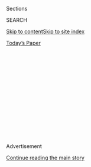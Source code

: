 <div id="app">

<div>

<div>

<div>

<div class="NYTAppHideMasthead css-1q2w90k e1suatyy0">

<div class="section css-ui9rw0 e1suatyy2">

<div class="css-eph4ug er09x8g0">

<div class="css-6n7j50">

</div>

<span class="css-1dv1kvn">Sections</span>

<div class="css-10488qs">

<span class="css-1dv1kvn">SEARCH</span>

</div>

[Skip to content](#site-content)[Skip to site index](#site-index)

</div>

<div class="css-10698na e1huz5gh0">

</div>

</div>

<div id="masthead-bar-one" class="section hasLinks css-15hmgas e1csuq9d3">

<div class="css-uqyvli e1csuq9d0">

</div>

<div class="css-1uqjmks e1csuq9d1">

</div>

<div class="css-9e9ivx">

[](https://myaccount.nytimes.com/auth/login?response_type=cookie&client_id=vi)

</div>

<div class="css-1bvtpon e1csuq9d2">

[Today’s Paper](https://www.nytimes.com/section/todayspaper)

</div>

</div>

</div>

</div>

<div data-aria-hidden="false">

<div id="site-content" role="main">

<div>

<div class="css-1aor85t" style="opacity:0.000000001;z-index:-1;visibility:hidden">

<div class="css-1hqnpie">

<div class="css-epjblv">

<span class="css-17xtcya">[Opinion](/section/opinion)</span><span class="css-x15j1o">|</span><span class="css-fwqvlz">Camp
Is Canceled. Three More Months of Family Time. Help.</span>

</div>

<div class="css-k008qs">

<div class="css-1iwv8en">

<span class="css-18z7m18"></span>

<div>

</div>

</div>

<span class="css-1n6z4y">https://nyti.ms/2TDI5lw</span>

<div class="css-1705lsu">

<div class="css-4xjgmj">

<div class="css-4skfbu" role="toolbar" data-aria-label="Social Media Share buttons, Save button, and Comments Panel with current comment count" data-testid="share-tools">

  - 
  - 
  - 
  - 
    
    <div class="css-6n7j50">
    
    </div>

  - 
  - 

</div>

</div>

</div>

</div>

</div>

</div>

<div id="NYT_TOP_BANNER_REGION" class="css-13pd83m">

</div>

<div id="top-wrapper" class="css-1sy8kpn">

<div id="top-slug" class="css-l9onyx">

Advertisement

</div>

[Continue reading the main story](#after-top)

<div class="ad top-wrapper" style="text-align:center;height:100%;display:block;min-height:250px">

<div id="top" class="place-ad" data-position="top" data-size-key="top">

</div>

</div>

<div id="after-top">

</div>

</div>

<div>

<div class="css-v5btjw etb61u70">

<div class="css-v05ibm etb61u71">

[Opinion](/section/opinion)

</div>

</div>

<div id="sponsor-wrapper" class="css-1hyfx7x">

<div id="sponsor-slug" class="css-19vbshk">

Supported by

</div>

[Continue reading the main story](#after-sponsor)

<div id="sponsor" class="ad sponsor-wrapper" style="text-align:center;height:100%;display:block">

</div>

<div id="after-sponsor">

</div>

</div>

<div class="css-186x18t">

</div>

<div class="css-1vkm6nb ehdk2mb0">

# Camp Is Canceled. Three More Months of Family Time. Help.

</div>

We’re homemakers, stay-at-home parents and paid workers. All at the same
time.

<div class="css-18e8msd">

<div class="css-vp77d3 epjyd6m0">

<div class="css-1p10dcb ey68jwv0" data-aria-hidden="true">

[![Jennifer
Senior](https://static01.nyt.com/images/2018/10/26/opinion/jennifer-senior/jennifer-senior-thumbLarge.png
"Jennifer Senior")](https://www.nytimes.com/by/jennifer-senior)

</div>

<div class="css-1baulvz">

By [<span class="css-1baulvz last-byline" itemprop="name">Jennifer
Senior</span>](https://www.nytimes.com/by/jennifer-senior)

<div class="css-8atqhb">

Opinion columnist

</div>

</div>

</div>

  - May 24, 2020

  - 
    
    <div class="css-4xjgmj">
    
    <div class="css-d8bdto" role="toolbar" data-aria-label="Social Media Share buttons, Save button, and Comments Panel with current comment count" data-testid="share-tools">
    
      - 
      - 
      - 
      - 
        
        <div class="css-6n7j50">
        
        </div>
    
      - 
      - 
    
    </div>
    
    </div>

</div>

<div class="css-79elbk" data-testid="photoviewer-wrapper">

<div class="css-z3e15g" data-testid="photoviewer-wrapper-hidden">

</div>

<div class="css-1a48zt4 ehw59r15" data-testid="photoviewer-children">

![<span class="css-cnj6d5 e1z0qqy90" itemprop="copyrightHolder"><span class="css-1ly73wi e1tej78p0">Credit...</span><span><span>Tom
Werner/Getty
Images</span></span></span>](https://static01.nyt.com/images/2020/05/24/opinion/24Senior/24Senior-articleLarge.jpg?quality=75&auto=webp&disable=upscale)

</div>

</div>

</div>

<div class="section meteredContent css-1r7ky0e" name="articleBody" itemprop="articleBody">

<div class="css-1fanzo5 StoryBodyCompanionColumn">

<div class="css-53u6y8">

Summer is upon us, and many summer camps across the Northeast — and
other parts of the country — [have been
canceled](https://www.nytimes.com/2020/05/22/nyregion/summer-camp-coronavirus.html?searchResultPosition=1).
We all know what this means: three more months of family togetherness\!
270 more meals\! 540 if you have teenagers\! All without the nominal
structure of online school\! Who’s excited?

I know. It’s a formula for enough tantrums to split the atom.

Because I’m a mother, and because I once wrote [a book about modern
parenthood](https://www.nytimes.com/2014/02/02/books/review/all-joy-and-no-fun-by-jennifer-senior.html),
I’ve spent a lot of time these days trying to diagnose why it is,
exactly, that the nerves of so many parents have been torn to ribbons in
the age of quarantine. I’m talking about the lucky ones, the ones who
still have jobs and do them from home. Here’s my best stab:

  - **1.** Quarantine parenting is marked by a dire absence of flow,
    which is more essential to our well-being at this moment than we
    ever knew, and

  - **2.** We’re living with the household requirements of the 1960s but
    the work and parenting expectations of 2020, which is a rotten
    combination, especially for mothers, and

  - **3.** Both of the above are probably related.

Proceeding in order: “Flow” is that heavenly state of total absorption
in a project. Your sense of time vanishes; it’s just you and the task at
hand, whether it’s painting or sinking shots through a basketball hoop.

It turns out that flow is critical to our well-being during this strange
time of self-exile. A few weeks ago I spoke to Kate Sweeny, a professor
of psychology at the University of California, Riverside, who recently
collaborated on a survey of 5,115 people under quarantine in China. To
her surprise, the people who best tolerated their confinement were not
the most mindful or optimistic; they were the ones who’d found the most
flow. She suspected it was why Americans have spent the last two months
baking bread and doing puzzles. “They’re intuitively seeking out flow
activities,” she said.

Flow, unfortunately, is rare in family life. The father of flow
research, Mihaly Csikszentmihalyi, told me so point-blank when I wrote
my book. When kids are small, their developing brains actually conspire
*against* flow, because they’re wired to sweep in as much stimuli as
possible, rather than to focus; even when they’re older, they’re still
churning windmills of need.

</div>

</div>

<div class="css-1fanzo5 StoryBodyCompanionColumn">

<div class="css-53u6y8">

And that’s during the best of times. Now, not only are we looking after
our children, an inherently non-flow activity, and not only are we
supervising their schoolwork and recreational pursuits — two things we
used to outsource — but we’re *working*.

You need a stretch of continuous, unmolested time to do good work.
Instead, your day is a torrent of interruptions, endlessly divided and
subdivided, a Zeno’s paradox of infinite tasks. There’s no flow at all.

Now add to this blurry slurry the other half of my theory: We’re both
1960s parents and 2020s parents all at once, a nightmare mash-up in the
space-time continuum, brought to you by a wormhole from hell.

Without school lunches and cartons of takeout at dinner, most of us,
both men and women, are doing more cooking — and therefore more cleaning
— than we’ve ever done in our lives. The home has become the renewed
locus of attention, just as it was when Betty Friedan wrote “The
Feminine Mystique” in 1963.

The trouble is, it’s 2020. [Over 70
percent](https://www.bls.gov/news.release/pdf/famee.pdf) of all mothers
now participate in the work force. And as soon as women entered the work
force, [the first thing that went to
seed](https://www.pewsocialtrends.org/2013/03/14/chapter-5-americans-time-at-paid-work-housework-child-care-1965-to-2011/)
was their homes. Instead, we compensate for our domestic delinquency by
actively, intensively parenting our children, spending [more
time](https://nymag.com/news/features/67024/) with them now than we did
in 1965.

</div>

</div>

<div class="css-1fanzo5 StoryBodyCompanionColumn">

<div class="css-53u6y8">

But in quarantine, we’re doing all of it. We’re homemakers. We’re
stay-at-home parents. We’re paid workers. All at the same bloody time.
But there *isn’t* time for all three, only time to feel like we’re
*failing* at all three, sometimes simultaneously, devoting low-quality
or insufficient attention to each role. We’re all making choices about
where to cut corners.

I cut corners on cleaning. But also, if I were to be honest, on
intensive mothering. It’s basically a return to the laissez-faire
parenting of the 1960s in my house. Fortnite has become my favorite
child-care provider. It’s just fine, really — my son is self-regulating,
so I can always get him to stop, and Fortnite gives him a chance to talk
to friends he dearly misses. But I still can’t shake the dull sense,
unique to our era, that this is simply wrong. Even though I know Betty
Draper would never have harbored this kind of guilt. She’d have shooed
Sally out of the kitchen and enjoyed a cigarette.

Recently, a grateful employee [tweeted out a
memo](https://twitter.com/slavetothehat/status/1259978637266366465) from
the Canadian federal government, which told its workers not to hold
themselves to pre-pandemic standards during this time. “You are not
‘working from home’,” it said. “You are ‘at your home, during a
crisis, trying to work.’ ”

It was such a generous distinction. It should be extended to raising
kids. We are not really “parenting,” in whatever sense that usually
means to us. We are managing parenthood during a pandemic. They are not
the same. And whatever we’re doing? It’s good enough.

*The Times is committed to publishing* [*a diversity of
letters*](https://www.nytimes.com/2019/01/31/opinion/letters/letters-to-editor-new-york-times-women.html)
*to the editor. We’d like to hear what you think about this or any of
our articles. Here are some*
[*tips*](https://help.nytimes.com/hc/en-us/articles/115014925288-How-to-submit-a-letter-to-the-editor)*.
And here’s our email:*
[*letters@nytimes.com*](mailto:letters@nytimes.com)*.*

*Follow The New York Times Opinion section on*
[*Facebook*](https://www.facebook.com/nytopinion)*,* [*Twitter
(@NYTopinion)*](http://twitter.com/NYTOpinion) *and*
[*Instagram*](https://www.instagram.com/nytopinion/)*.*

</div>

</div>

</div>

<div>

</div>

<div>

</div>

<div>

</div>

<div>

<div id="bottom-wrapper" class="css-1ede5it">

<div id="bottom-slug" class="css-l9onyx">

Advertisement

</div>

[Continue reading the main story](#after-bottom)

<div id="bottom" class="ad bottom-wrapper" style="text-align:center;height:100%;display:block;min-height:90px">

</div>

<div id="after-bottom">

</div>

</div>

</div>

</div>

</div>

## Site Index

<div>

</div>

## Site Information Navigation

  - [© <span>2020</span> <span>The New York Times
    Company</span>](https://help.nytimes.com/hc/en-us/articles/115014792127-Copyright-notice)

<!-- end list -->

  - [NYTCo](https://www.nytco.com/)
  - [Contact
    Us](https://help.nytimes.com/hc/en-us/articles/115015385887-Contact-Us)
  - [Work with us](https://www.nytco.com/careers/)
  - [Advertise](https://nytmediakit.com/)
  - [T Brand Studio](http://www.tbrandstudio.com/)
  - [Your Ad
    Choices](https://www.nytimes.com/privacy/cookie-policy#how-do-i-manage-trackers)
  - [Privacy](https://www.nytimes.com/privacy)
  - [Terms of
    Service](https://help.nytimes.com/hc/en-us/articles/115014893428-Terms-of-service)
  - [Terms of
    Sale](https://help.nytimes.com/hc/en-us/articles/115014893968-Terms-of-sale)
  - [Site Map](https://spiderbites.nytimes.com)
  - [Help](https://help.nytimes.com/hc/en-us)
  - [Subscriptions](https://www.nytimes.com/subscription?campaignId=37WXW)

</div>

</div>

</div>

</div>
